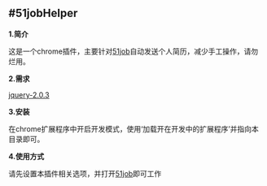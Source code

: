 #51jobHelper
-------------------
**1.简介**

这是一个chrome插件，主要针对[51job](http://www.51job.com)自动发送个人简历，减少手工操作，请勿烂用。

**2.需求**

[jquery-2.0.3](http://www.jquery.org)

**3.安装**

在chrome扩展程序中开启开发模式，使用‘加载开在开发中的扩展程序’并指向本目录即可。

**4.使用方式**

请先设置本插件相关选项，并打开[51job](https://login.51job.com/login.php)即可工作